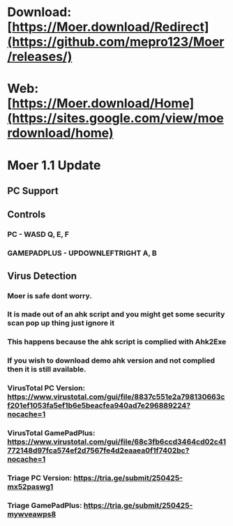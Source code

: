 #  Download:  [https://Moer.download/Redirect](https://github.com/mepro123/Moer/releases/)

#  Web:  [https://Moer.download/Home](https://sites.google.com/view/moerdownload/home)

#  Moer 1.1 Update
##  PC Support

##  Controls

###  PC - WASD Q, E, F

###  GAMEPADPLUS - UPDOWNLEFTRIGHT A, B

##  Virus  Detection

###  Moer is safe dont worry.
###  It is made out of an ahk script and you might get some security scan pop up thing just ignore it
###  This happens because the ahk script is complied with Ahk2Exe
###  If you wish to download demo ahk version and not complied then it is still available.

### VirusTotal PC Version: https://www.virustotal.com/gui/file/8837c551e2a798130663cf201ef1053fa5ef1b6e5beacfea940ad7e296889224?nocache=1
### VirusTotal GamePadPlus: https://www.virustotal.com/gui/file/68c3fb6ccd3464cd02c41772148d97fca574ef2d7567fe4d2eaaea0f1f7402bc?nocache=1
### Triage PC Version: https://tria.ge/submit/250425-mx52paswg1
### Triage GamePadPlus: https://tria.ge/submit/250425-mywveawps8
